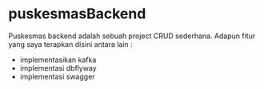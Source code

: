 # puskesmasBackend
Puskesmas backend adalah sebuah project CRUD sederhana.
Adapun fitur yang saya terapkan disini antara lain :
- implementasikan kafka
- implementasi dbflyway
- implementasi swagger
